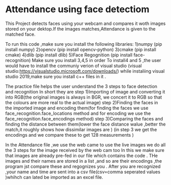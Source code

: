 # Attendance using face detectiom
This Project detects faces using your webcam and compares it woth images stored on your dektop.If the images matches,Attendance is given to the matched face.



To run this code ,make sure you install the following libraries:
      1)numpy (pip install numpy)
      2)opencv (pip install opencv-python)
      3)cmake (pip install cmake)
      4)dlib (pip install dlib)
      5)Face Regognition (pip install face-recognition)
Make sure you install 3,4,5 in order
To install4 and 5 ,the user would have to install the communiy verion of visual studio
(visual studio:https://visualstudio.microsoft.com/downloads/)
while instaliing visual studio 2019,make sure you install c++ files in it .


The practice file helps the user understand the 3 steps to face detection and recognition 
In short they are
step 1)Importing of image and converting it into RGB(the original images is always in BGR, we concert it to RGB so that the colours are more real to the actual image)
step 2)Finding the faces in the imported image and encoding them(for finding the faces we use face_recognition.face_locations method and for encoding we use the face_recognition.face_encodings method)
step 3)Comparing the faces and finding the distance between them(lower the face distance walue ,better the match,it roughly shows how dissimilar images are )
       (in step 3 we get the encodings and we compare these to get 128 measurements )
       
In the Attendance file ,we use the web came to use the live images
we do all the 3 steps for the image received by the web cam too
In this we make sure that images are already pre-fed in our file which contains the code .
THe images and their names are stored in a list ,and so are their encodings ,the program jst compare these and regognizes you .
After you are recognized ,your name and time are sent into a csv file(csv=comma seperated values )whihch can lated be imported as an excel file.


